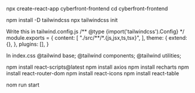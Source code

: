 npx create-react-app cyberfront-frontend
cd cyberfront-frontend

npm install -D tailwindcss
npx tailwindcss init

Write this in tailwind.config.js
/** @type {import('tailwindcss').Config} \*/
module.exports = {
content: [
"./src/**/\*.{js,jsx,ts,tsx}",
],
theme: {
extend: {},
},
plugins: [],
}

In index.css
@tailwind base;
@tailwind components;
@tailwind utilities;

npm install react-scripts@latest
npm install axios
npm install recharts
npm install react-router-dom
npm install react-icons
npm install react-table

nom run start
